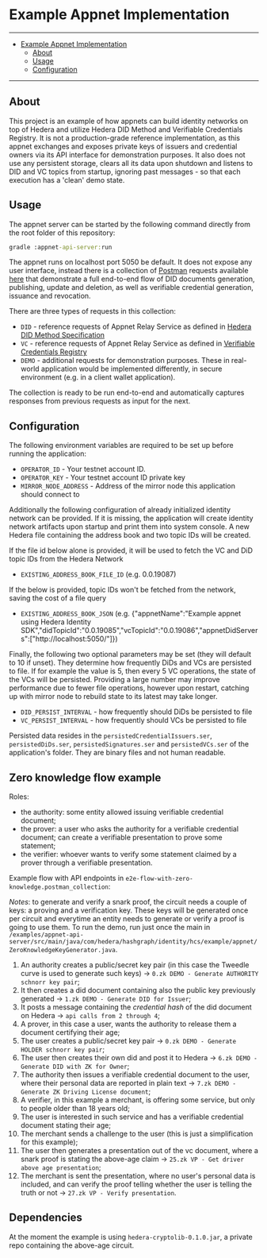 # Example Appnet Implementation

---
- [Example Appnet Implementation](#example-appnet-implementation)
  - [About](#about)
  - [Usage](#usage)
  - [Configuration](#configuration)

---

## About

This project is an example of how appnets can build identity networks on top of Hedera and utilize Hedera DID Method and Verifiable Credentials Registry. It is not a production-grade reference implementation, as this appnet exchanges and exposes private keys of issuers and credential owners via its API interface for demonstration purposes. It also does not use any persistent storage, clears all its data upon shutdown and listens to DID and VC topics from startup, ignoring past messages - so that each execution has a 'clean' demo state.

## Usage

The appnet server can be started by the following command directly from the root folder of this repository:

```cmd
gradle :appnet-api-server:run
```

The appnet runs on localhost port 5050 be default. It does not expose any user interface, instead there is a collection of [Postman][postman] requests available [here](/examples/appnet-api-server/postman-example-requests/e2e-flow.postman_collection) that demonstrate a full end-to-end flow of DID documents generation, publishing, update and deletion, as well as verifiable credential generation, issuance and revocation.

There are three types of requests in this collection:

- `DID` - reference requests of Appnet Relay Service as defined in [Hedera DID Method Specification][did-method-spec]
- `VC` - reference requests of Appnet Relay Service as defined in [Verifiable Credentials Registry](/docs/vc-specification.md)
- `DEMO` - additional requests for demonstration purposes. These in real-world application would be implemented differently, in secure environment (e.g. in a client wallet application).

The collection is ready to be run end-to-end and automatically captures responses from previous requests as input for the next.

## Configuration

The following environment variables are required to be set up before running the application:

- `OPERATOR_ID` - Your testnet account ID.
- `OPERATOR_KEY` - Your testnet account ID private key
- `MIRROR_NODE_ADDRESS` - Address of the mirror node this application should connect to


Additionally the following configuration of already initialized identity network can be provided.
If it is missing, the application will create identity network artifacts upon startup and print them into system console. A new Hedera file containing the address book and two topic IDs will be created.

If the file id below alone is provided, it will be used to fetch the VC and DiD topic IDs from the Hedera Network
- `EXISTING_ADDRESS_BOOK_FILE_ID` (e.g. 0.0.19087)

If the below is provided, topic IDs won't be fetched from the network, saving the cost of a file query
- `EXISTING_ADDRESS_BOOK_JSON` (e.g. {"appnetName":"Example appnet using Hedera Identity SDK","didTopicId":"0.0.19085","vcTopicId":"0.0.19086","appnetDidServers":["http://localhost:5050/"]})

Finally, the following two optional parameters may be set (they will default to 10 if unset). They determine how frequently DiDs and VCs are persisted to file. If for example the value is 5, then every 5 VC operations, the state of the VCs will be persisted.
Providing a large number may improve performance due to fewer file operations, however upon restart, catching up with mirror node to rebuild state to its latest may take longer.

- `DID_PERSIST_INTERVAL` - how frequently should DiDs be persisted to file
- `VC_PERSIST_INTERVAL` - how frequently should VCs be persisted to file

Persisted data resides in the `persistedCredentialIssuers.ser`, `persistedDiDs.ser`, `persistedSignatures.ser` and `persistedVCs.ser` of the application's folder. They are binary files and not human readable.

## Zero knowledge flow example
Roles:
- the authority: some entity allowed issuing verifiable credential document;
- the prover: a user who asks the authority for a verifiable credential document; can create a verifiable presentation
  to prove some statement;
- the verifier: whoever wants to verify some statement claimed by a prover through a verifiable presentation.

Example flow with API endpoints in `e2e-flow-with-zero-knowledge.postman_collection`:

_Notes_: to generate and verify a snark proof, the circuit needs a couple of keys: a proving and a verification key.
These keys will be generated once per circuit and everytime an entity needs to generate or verify a proof is going to use
them. To run the demo, run just once the main in `/examples/appnet-api-server/src/main/java/com/hedera/hashgraph/identity/hcs/example/appnet/ZeroKnowledgeKeyGenerator.java`.

1. An authority creates a public/secret key pair (in this case the Tweedle curve is used to generate such keys) -> `0.zk DEMO - Generate AUTHORITY schnorr key pair`;
2. It then creates a did document containing also the public key previously generated -> `1.zk DEMO - Generate DID for Issuer`;
3. It posts a message containing the _credential hash_ of the did document on Hedera -> `api calls from 2 through 4`;
4. A prover, in this case a user, wants the authority to release them a document certifying their age;
5. The user creates a public/secret key pair -> `0.zk DEMO - Generate HOLDER schnorr key pair`;
6. The user then creates their own did and post it to Hedera -> `6.zk DEMO - Generate DID with ZK for Owner`;
7. The authority then issues a verifiable credential document to the user, where their personal data are reported in plain text -> `7.zk DEMO - Generate ZK Driving License document`;
8. A verifier, in this example a merchant, is offering some service, but only to people older than 18 years old;
9. The user is interested in such service and has a verifiable credential document stating their age;
10. The merchant sends a challenge to the user (this is just a simplification for this example);
11. The user then generates a presentation out of the vc document, where a snark proof is stating the above-age claim -> `25.zk VP - Get driver above age presentation`;
12. The merchant is sent the presentation, where no user's personal data is included, and can verify the proof telling whether the user is telling the truth or not -> `27.zk VP - Verify presentation`.

## Dependencies
At the moment the example is using `hedera-cryptolib-0.1.0.jar`, a private repo containing the above-age circuit.

[did-method-spec]: https://github.com/hashgraph/did-method
[postman]: https://www.postman.com/
